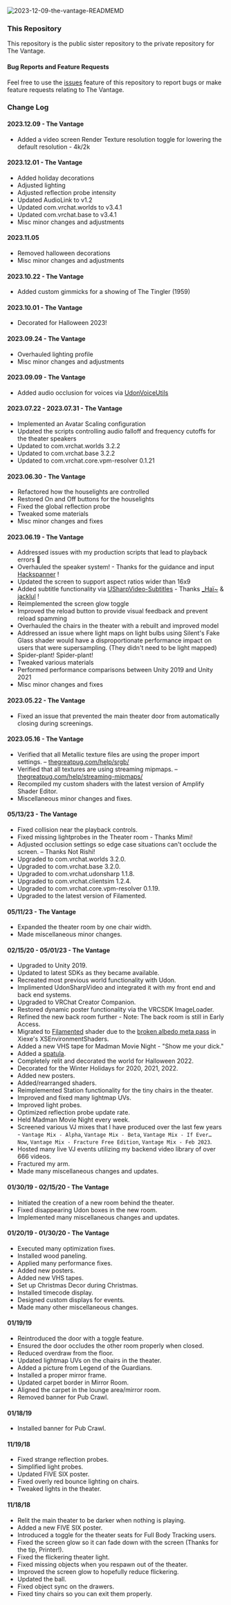 ![2023-12-09-the-vantage-READMEMD](https://github.com/owlboy/vantage-public/assets/237349/d3d11e58-4287-409d-b857-3261ec864879)

### This Repository
This repository is the public sister repository to the private repository for The Vantage.

#### Bug Reports and Feature Requests
Feel free to use the [issues](https://github.com/owlboy/vantage-public/issues) feature of this repository to report bugs or make feature requests relating to The Vantage.

### Change Log
#### 2023.12.09 - The Vantage
* Added a video screen Render Texture resolution toggle for lowering the default resolution - 4k/2k

#### 2023.12.01 - The Vantage
* Added holiday decorations
* Adjusted lighting
* Adjusted reflection probe intensity
* Updated AudioLink to v1.2
* Updated com.vrchat.worlds to v3.4.1
* Updated com.vrchat.base to v3.4.1
* Misc minor changes and adjustments

#### 2023.11.05
* Removed halloween decorations
* Misc minor changes and adjustments

#### 2023.10.22 - The Vantage
* Added custom gimmicks for a showing of The Tingler (1959)

#### 2023.10.01 - The Vantage
* Decorated for Halloween 2023!

#### 2023.09.24 - The Vantage
* Overhauled lighting profile
* Misc minor changes and adjustments

#### 2023.09.09 - The Vantage
* Added audio occlusion for voices via [UdonVoiceUtils](https://github.com/Guribo/UdonVoiceUtils)

#### 2023.07.22 - 2023.07.31 - The Vantage
* Implemented an Avatar Scaling configuration
* Updated the scripts controlling audio falloff and frequency cutoffs for the theater speakers
* Updated to com.vrchat.worlds 3.2.2
* Updated to com.vrchat.base 3.2.2
* Updated to com.vrchat.core.vpm-resolver 0.1.21

#### 2023.06.30 - The Vantage
* Refactored how the houselights are controlled
* Restored On and Off buttons for the houselights
* Fixed the global reflection probe
* Tweaked some materials
* Misc minor changes and fixes
  
#### 2023.06.19 - The Vantage
* Addressed issues with my production scripts that lead to playback errors 🫠
* Overhauled the speaker system! - Thanks for the guidance and input [Hackspanner](https://github.com/hackspanner) !
* Updated the screen to support aspect ratios wider than 16x9
* Added subtitle functionality via [USharpVideo-Subtitles](https://github.com/jacklul/USharpVideo-Subtitles) - Thanks [_Haï~](https://twitter.com/vr_hai) & [jacklul](https://github.com/jacklul) !
* Reimplemented the screen glow toggle
* Improved the reload button to provide visual feedback and prevent reload spamming
* Overhauled the chairs in the theater with a rebuilt and improved model
* Addressed an issue where light maps on light bulbs using Silent's Fake Glass shader would have a disproportionate performance impact on users that were supersampling. (They didn't need to be light mapped)
* Spider-plant! Spider-plant!
* Tweaked various materials
* Performed performance comparisons between Unity 2019 and Unity 2021
* Misc minor changes and fixes

#### 2023.05.22 - The Vantage
* Fixed an issue that prevented the main theater door from automatically closing during screenings.

#### 2023.05.16 - The Vantage
* Verified that all Metallic texture files are using the proper import settings. – [thegreatpug.com/help/srgb/](https://thegreatpug.com/help/srgb/)
* Verified that all textures are using streaming mipmaps. – [thegreatpug.com/help/streaming-mipmaps/](https://thegreatpug.com/help/streaming-mipmaps/)
* Recompiled my custom shaders with the latest version of Amplify Shader Editor.
* Miscellaneous minor changes and fixes.

#### 05/13/23 - The Vantage
* Fixed collision near the playback controls.
* Fixed missing lightprobes in the Theater room - Thanks Mimi!
* Adjusted occlusion settings so edge case situations can't occlude the screen. – Thanks Not Rishi!
* Upgraded to com.vrchat.worlds 3.2.0.
* Upgraded to com.vrchat.base 3.2.0.
* Upgraded to com.vrchat.udonsharp 1.1.8.
* Upgraded to com.vrchat.clientsim 1.2.4.
* Upgraded to com.vrchat.core.vpm-resolver 0.1.19.
* Upgraded to the latest version of Filamented.

#### 05/11/23 - The Vantage
* Expanded the theater room by one chair width.
* Made miscellaneous minor changes.

#### 02/15/20 - 05/01/23 - The Vantage
* Upgraded to Unity 2019.
* Updated to latest SDKs as they became available.
* Recreated most previous world functionality with Udon.
* Implimented UdonSharpVideo and integrated it with my front end and back end systems.
* Upgraded to VRChat Creator Companion.
* Restored dynamic poster functionality via the VRCSDK ImageLoader.
* Refined the new back room further - Note: The back room is still in Early Access.
* Migrated to [Filamented](https://gitlab.com/s-ilent/filamented) shader due to the [broken albedo meta pass](https://github.com/Xiexe/XSEnvironmentShaders/issues/9) in Xiexe's XSEnvironmentShaders.
* Added a new VHS tape for Madman Movie Night - "Show me your dick."
* Added a [spatula](https://www.youtube.com/watch?v=2XbCWmY0eqY).
* Completely relit and decorated the world for Halloween 2022.
* Decorated for the Winter Holidays for 2020, 2021, 2022.
* Added new posters.
* Added/rearranged shaders.
* Reimplemented Station functionality for the tiny chairs in the theater.
* Improved and fixed many lightmap UVs.
* Improved light probes.
* Optimized reflection probe update rate.
* Held Madman Movie Night every week.
* Screened various VJ mixes that I have produced over the last few years - `Vantage Mix - Alpha`, `Vantage Mix - Beta`, `Vantage Mix - If Ever… Now`, `Vantage Mix - Fracture Free Edition`, `Vantage Mix - Feb 2023`.
* Hosted many live VJ events utilizing my backend video library of over 666 videos.
* Fractured my arm.
* Made many miscellaneous changes and updates.

#### 01/30/19 - 02/15/20 - The Vantage
* Initiated the creation of a new room behind the theater.
* Fixed disappearing Udon boxes in the new room.
* Implemented many miscellaneous changes and updates.

#### 01/20/19 - 01/30/20 - The Vantage
* Executed many optimization fixes.
* Installed wood paneling.
* Applied many performance fixes.
* Added new posters.
* Added new VHS tapes.
* Set up Christmas Decor during Christmas.
* Installed timecode display.
* Designed custom displays for events.
* Made many other miscellaneous changes.

#### 01/19/19
* Reintroduced the door with a toggle feature.
* Ensured the door occludes the other room properly when closed.
* Reduced overdraw from the floor.
* Updated lightmap UVs on the chairs in the theater.
* Added a picture from Legend of the Guardians.
* Installed a proper mirror frame.
* Updated carpet border in Mirror Room.
* Aligned the carpet in the lounge area/mirror room.
* Removed banner for Pub Crawl.

#### 01/18/19
* Installed banner for Pub Crawl.

#### 11/19/18
* Fixed strange reflection probes.
* Simplified light probes.
* Updated FIVE SIX poster.
* Fixed overly red bounce lighting on chairs.
* Tweaked lights in the theater.

#### 11/18/18
* Relit the main theater to be darker when nothing is playing.
* Added a new FIVE SIX poster.
* Introduced a toggle for the theater seats for Full Body Tracking users.
* Fixed the screen glow so it can fade down with the screen (Thanks for the tip, Printer!).
* Fixed the flickering theater light.
* Fixed missing objects when you respawn out of the theater.
* Improved the screen glow to hopefully reduce flickering.
* Updated the ball.
* Fixed object sync on the drawers.
* Fixed tiny chairs so you can exit them properly.
